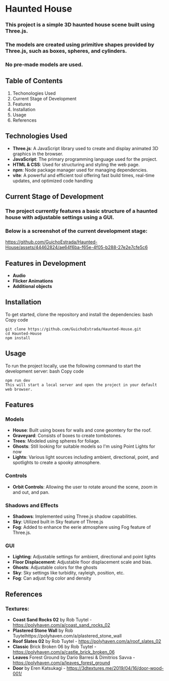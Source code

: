 # Haunted House

### This project is a simple 3D haunted house scene built using Three.js. 
### The models are created using primitive shapes provided by Three.js, such as boxes, spheres, and cylinders. 
### No pre-made models are used.

## Table of Contents
1. Techonologies Used
2. Current Stage of Development
3. Features
4. Installation
5. Usage
6. References

## Technologies Used
- **Three.js**: A JavaScript library used to create and display animated 3D graphics in the browser.
- **JavaScript**: The primary programming language used for the project.
- **HTML & CSS**: Used for structuring and styling the web page.
- **npm**: Node package manager used for managing dependencies.
- **vite**: A powerful and efficient tool offering fast build times, real-time updates, and optimized code handling

## Current Stage of Development
### The project currently features a basic structure of a haunted house with adjustable settings using a GUI. 
### Below is a screenshot of the current development stage:
https://github.com/GuichoEstrada/Haunted-House/assets/44462824/ae64f6ba-f65e-4f05-b288-27e2e7cfe5c6

## Features in Development
- **Audio**
- **Flicker Animations**
- **Additional objects**

## Installation
To get started, clone the repository and install the dependencies:
bash
Copy code
```
git clone https://github.com/GuichoEstrada/Haunted-House.git
cd Haunted-House
npm install
```

## Usage
To run the project locally, use the following command to start the development server:
bash
Copy code
```
npm run dev
This will start a local server and open the project in your default web browser.
```

## Features
### Models
- **House**: Built using boxes for walls and cone geomtery for the roof.
- **Graveyard**: Consists of boxes to create tombstones.
- **Trees**: Modeled using spheres for foliage.
- **Ghosts**: Still looking for suitable models so I'm using Point Lights for now
- **Lights**: Various light sources including ambient, directional, point, and spotlights to create a spooky atmosphere.
### Controls
- **Orbit Controls**: Allowing the user to rotate around the scene, zoom in and out, and pan.
### Shadows and Effects
- **Shadows**: Implemented using Three.js shadow capabilities.
- **Sky**: Utilized built in Sky feature of Three.js
- **Fog**: Added to enhance the eerie atmosphere using Fog feature of Three.js.
### GUI
- **Lighting**: Adjustable settings for ambient, directional and point lights
- **Floor Displacement**: Adjustable floor displacement scale and bias.
- **Ghosts**: Adjustable colors for the ghosts
- **Sky**: Sky settings like turbidity, rayleigh, position, etc.
- **Fog**: Can adjust fog color and density

## References
### Textures:
- **Coast Sand Rocks 02** by Rob Tuytel - https://polyhaven.com/a/coast_sand_rocks_02
- **Plastered Stone Wall** by Rob Tuytelhttps://polyhaven.com/a/plastered_stone_wall
- **Roof Slates 02** by Rob Tuytel - https://polyhaven.com/a/roof_slates_02
- **Classic** Brick Broken 06 by Rob Tuytel - https://polyhaven.com/a/castle_brick_broken_06
- **Leaves** Forest Ground by Dario Barresi & Dimitrios Savva - https://polyhaven.com/a/leaves_forest_ground
- **Door** by Eren Katsukagi - https://3dtextures.me/2019/04/16/door-wood-001/


